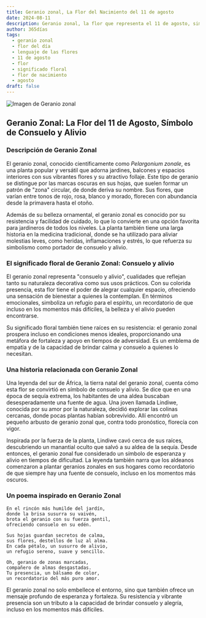 ```yaml
---
title: Geranio zonal, La Flor del Nacimiento del 11 de agosto
date: 2024-08-11
description: Geranio zonal, la flor que representa el 11 de agosto, simboliza Consuelo y alivio. Descubre su fascinante historia, significado en el lenguaje de las flores y una poesía que celebra su belleza.
author: 365días
tags:
  - geranio zonal
  - flor del día
  - lenguaje de las flores
  - 11 de agosto
  - flor
  - significado floral
  - flor de nacimiento
  - agosto
draft: false
---
```



![Imagen de Geranio zonal](https://cdn.pixabay.com/photo/2013/11/04/19/02/red-205385_640.jpg#center)


## Geranio Zonal: La Flor del 11 de Agosto, Símbolo de Consuelo y Alivio

### Descripción de Geranio Zonal

El geranio zonal, conocido científicamente como _Pelargonium zonale_, es una planta popular y versátil que adorna jardines, balcones y espacios interiores con sus vibrantes flores y su atractivo follaje. Este tipo de geranio se distingue por las marcas oscuras en sus hojas, que suelen formar un patrón de "zona" circular, de donde deriva su nombre. Sus flores, que varían entre tonos de rojo, rosa, blanco y morado, florecen con abundancia desde la primavera hasta el otoño.

Además de su belleza ornamental, el geranio zonal es conocido por su resistencia y facilidad de cuidado, lo que lo convierte en una opción favorita para jardineros de todos los niveles. La planta también tiene una larga historia en la medicina tradicional, donde se ha utilizado para aliviar molestias leves, como heridas, inflamaciones y estrés, lo que refuerza su simbolismo como portador de consuelo y alivio.

### El significado floral de Geranio Zonal: Consuelo y alivio

El geranio zonal representa "consuelo y alivio", cualidades que reflejan tanto su naturaleza decorativa como sus usos prácticos. Con su colorida presencia, esta flor tiene el poder de alegrar cualquier espacio, ofreciendo una sensación de bienestar a quienes la contemplan. En términos emocionales, simboliza un refugio para el espíritu, un recordatorio de que incluso en los momentos más difíciles, la belleza y el alivio pueden encontrarse.

Su significado floral también tiene raíces en su resistencia: el geranio zonal prospera incluso en condiciones menos ideales, proporcionando una metáfora de fortaleza y apoyo en tiempos de adversidad. Es un emblema de empatía y de la capacidad de brindar calma y consuelo a quienes lo necesitan.

### Una historia relacionada con Geranio Zonal

Una leyenda del sur de África, la tierra natal del geranio zonal, cuenta cómo esta flor se convirtió en símbolo de consuelo y alivio. Se dice que en una época de sequía extrema, los habitantes de una aldea buscaban desesperadamente una fuente de agua. Una joven llamada Lindiwe, conocida por su amor por la naturaleza, decidió explorar las colinas cercanas, donde pocas plantas habían sobrevivido. Allí encontró un pequeño arbusto de geranio zonal que, contra todo pronóstico, florecía con vigor.

Inspirada por la fuerza de la planta, Lindiwe cavó cerca de sus raíces, descubriendo un manantial oculto que salvó a su aldea de la sequía. Desde entonces, el geranio zonal fue considerado un símbolo de esperanza y alivio en tiempos de dificultad. La leyenda también narra que los aldeanos comenzaron a plantar geranios zonales en sus hogares como recordatorio de que siempre hay una fuente de consuelo, incluso en los momentos más oscuros.

### Un poema inspirado en Geranio Zonal

```
En el rincón más humilde del jardín,  
donde la brisa susurra su vaivén,  
brota el geranio con su fuerza gentil,  
ofreciendo consuelo en su edén.

Sus hojas guardan secretos de calma,  
sus flores, destellos de luz al alma.  
En cada pétalo, un susurro de alivio,  
un refugio sereno, suave y sencillo.

Oh, geranio de zonas marcadas,  
compañero de almas desgastadas.  
Tu presencia, un bálsamo de color,  
un recordatorio del más puro amor.
```

El geranio zonal no solo embellece el entorno, sino que también ofrece un mensaje profundo de esperanza y fortaleza. Su resistencia y vibrante presencia son un tributo a la capacidad de brindar consuelo y alegría, incluso en los momentos más difíciles.

